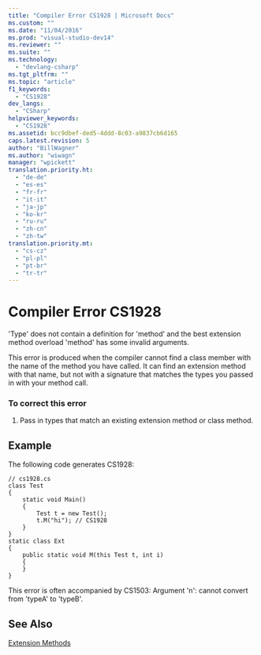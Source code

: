 ```yaml
---
title: "Compiler Error CS1928 | Microsoft Docs"
ms.custom: ""
ms.date: "11/04/2016"
ms.prod: "visual-studio-dev14"
ms.reviewer: ""
ms.suite: ""
ms.technology: 
  - "devlang-csharp"
ms.tgt_pltfrm: ""
ms.topic: "article"
f1_keywords: 
  - "CS1928"
dev_langs: 
  - "CSharp"
helpviewer_keywords: 
  - "CS1928"
ms.assetid: bcc9dbef-ded5-4ddd-8c03-a9837cb6d165
caps.latest.revision: 5
author: "BillWagner"
ms.author: "wiwagn"
manager: "wpickett"
translation.priority.ht: 
  - "de-de"
  - "es-es"
  - "fr-fr"
  - "it-it"
  - "ja-jp"
  - "ko-kr"
  - "ru-ru"
  - "zh-cn"
  - "zh-tw"
translation.priority.mt: 
  - "cs-cz"
  - "pl-pl"
  - "pt-br"
  - "tr-tr"
---
```

# Compiler Error CS1928
'Type' does not contain a definition for 'method' and the best extension method overload 'method' has some invalid arguments.  
  
 This error is produced when the compiler cannot find a class member with the name of the method you have called. It can find an extension method with that name, but not with a signature that matches the types you passed in with your method call.  
  
### To correct this error  
  
1.  Pass in types that match an existing extension method or class method.  
  
## Example  
 The following code generates CS1928:  
  
```  
// cs1928.cs  
class Test  
{  
    static void Main()  
    {  
        Test t = new Test();  
        t.M("hi"); // CS1928  
    }  
}  
static class Ext  
{  
    public static void M(this Test t, int i)  
    {  
    }  
}  
```  
  
 This error is often accompanied by CS1503: Argument 'n': cannot convert from 'typeA' to 'typeB'.  
  
## See Also  
 [Extension Methods](/dotnet/csharp/programming-guide/classes-and-structs/extension-methods)